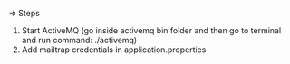 => Steps
1) Start ActiveMQ (go inside activemq bin folder and then go to terminal and run command: ./activemq)
2) Add mailtrap credentials in application.properties